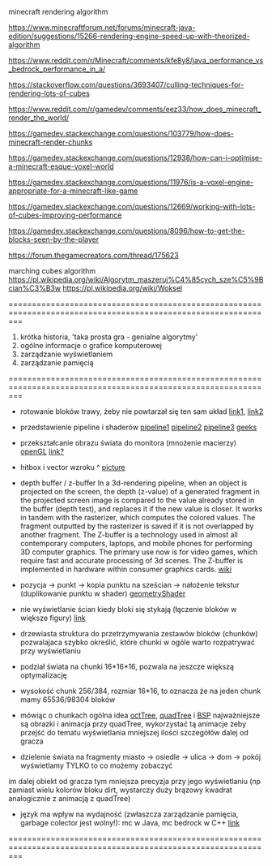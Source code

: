 minecraft rendering algorithm

https://www.minecraftforum.net/forums/minecraft-java-edition/suggestions/15266-rendering-engine-speed-up-with-theorized-algorithm

https://www.reddit.com/r/Minecraft/comments/kfe8y8/java_performance_vs_bedrock_performance_in_a/

https://stackoverflow.com/questions/3693407/culling-techniques-for-rendering-lots-of-cubes

https://www.reddit.com/r/gamedev/comments/eez33/how_does_minecraft_render_the_world/

https://gamedev.stackexchange.com/questions/103779/how-does-minecraft-render-chunks

https://gamedev.stackexchange.com/questions/12938/how-can-i-optimise-a-minecraft-esque-voxel-world

https://gamedev.stackexchange.com/questions/11976/is-a-voxel-engine-appropriate-for-a-minecraft-like-game

https://gamedev.stackexchange.com/questions/12669/working-with-lots-of-cubes-improving-performance

https://gamedev.stackexchange.com/questions/8096/how-to-get-the-blocks-seen-by-the-player

https://forum.thegamecreators.com/thread/175623

marching cubes algorithm
https://pl.wikipedia.org/wiki/Algorytm_maszeruj%C4%85cych_sze%C5%9Bcian%C3%B3w
https://pl.wikipedia.org/wiki/Woksel

===============================================================================================================

1. krótka historia, 'taka prosta gra - genialne algorytmy'
2. ogólne informacje o grafice komputerowej
3. zarządzanie wyświetlaniem
4. zarządzanie pamięcią


===============================================================================================================


* rotowanie bloków trawy, żeby nie powtarzał się ten sam układ [link1](https://user-images.githubusercontent.com/61069740/88026810-af6c3c00-cb36-11ea-8da0-d6e929318aa2.jpg), [link2](https://user-images.githubusercontent.com/61069740/87943012-ba26c280-ca9d-11ea-8f52-055c76372ad8.jpg)

* przedstawienie pipeline i shaderów
[pipeline1](https://www.researchgate.net/profile/Christoph-Guetter/publication/235696712/figure/fig1/AS:299742132228097@1448475501091/The-graphics-pipeline-in-OpenGL-consists-of-these-5-steps-in-the-new-generation-of-cards.png)
[pipeline2](https://vulkan-tutorial.com/images/vulkan_simplified_pipeline.svg)
[pipeline3](https://media.geeksforgeeks.org/wp-content/uploads/openGL_pipeline.png)
[geeks](https://www.geeksforgeeks.org/opengl-rendering-pipeline-overview/)

* przekształcanie obrazu świata do monitora (mnożenie macierzy)
[openGL](http://www.opengl-tutorial.org/beginners-tutorials/tutorial-3-matrices/)
[link?](https://learnopengl.com/Getting-started/Coordinate-Systems)

* hitbox i vector wzroku ^
[picture](https://planetsmarts.com/wp-content/uploads/2021/05/Minecraft-How-to-show-hitboxes-or-collision-zones-and-what.jpg)

* depth buffer / z-buffer
In a 3d-rendering pipeline, when an object is projected on the screen, the depth (z-value) of a generated fragment in the projected screen image is compared to the value already stored in the buffer (depth test), and replaces it if the new value is closer. It works in tandem with the rasterizer, which computes the colored values. The fragment outputted by the rasterizer is saved if it is not overlapped by another fragment. 
The Z-buffer is a technology used in almost all contemporary computers, laptops, and mobile phones for performing 3D computer graphics. The primary use now is for video games, which require fast and accurate processing of 3d scenes. The Z-buffer is implemented in hardware within consumer graphics cards.
[wiki](https://en.wikipedia.org/wiki/Z-buffering)

* pozycja -> punkt -> kopia punktu na sześcian -> nałożenie tekstur (duplikowanie punktu w shader)
[geometryShader](https://github.com/keijiro/StandardGeometryShader)

* nie wyświetlanie ścian kiedy bloki się stykają (łączenie bloków w większe figury)
[link](https://www.minecraftforum.net/forums/minecraft-java-edition/suggestions/15266-rendering-engine-speed-up-with-theorized-algorithm)

* drzewiasta struktura do przetrzymywania zestawów bloków (chunków) pozwalajaca szybko określić, które chunki w ogóle warto rozpatrywać przy wyświetlaniu

* podział świata na chunki 16\*16\*16, pozwala na jeszcze większą optymalizację 

* wysokość chunk 256/384, rozmiar 16*16, to oznacza że na jeden chunk mamy 65536/98304 bloków 

* mówiąc o chunkach ogólna idea [octTree](https://en.wikipedia.org/wiki/Octree), [quadTree](https://en.wikipedia.org/wiki/Quadtree) i [BSP](https://en.wikipedia.org/wiki/Binary_space_partitioning)
najważniejsze są obrazki i animacja przy quadTree, wykorzystać tą animacje żeby przejść do tematu wyświetlania mniejszej ilości szczegółów dalej od gracza

* dzielenie świata na fragmenty
miasto -> osiedle -> ulica -> dom -> pokój
wyświetlamy TYLKO to co możemy zobaczyć

im dalej obiekt od gracza tym mniejsza precyzja przy jego wyświetlaniu (np zamiast wielu kolorów bloku dirt, wystarczy duży brązowy kwadrat analogicznie z animacją z quadTree)

* język ma wpływ na wydajność (zwłaszcza zarządzanie pamięcia, garbage colector jest wolny!): mc w Java, mc bedrock w C++ [link](https://www.reddit.com/r/Minecraft/comments/kfe8y8/java_performance_vs_bedrock_performance_in_a/)



===============================================================================================================



